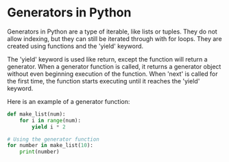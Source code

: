 # Generators in Python

Generators in Python are a type of iterable, like lists or tuples. They do not allow indexing, but they can still be iterated through with for loops. They are created using functions and the 'yield' keyword.

The 'yield' keyword is used like return, except the function will return a generator. When a generator function is called, it returns a generator object without even beginning execution of the function. When 'next' is called for the first time, the function starts executing until it reaches the 'yield' keyword.

Here is an example of a generator function:

```python
def make_list(num):
    for i in range(num):
        yield i * 2

# Using the generator function
for number in make_list(10):
    print(number)